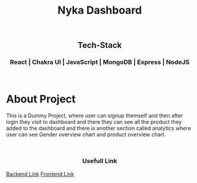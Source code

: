<h1 align="center">Nyka Dashboard</h1>
<br>
<h2 align="center">Tech-Stack</h2>
<h3 align="center">React | Chakra UI | JavaScript | MongoDB | Express | NodeJS</h3>
<br>
<h1>About Project</h1>
<p>
This is a Dummy Project, where user can signup themself and then after login they visit to dashboard and there they can see all the product they added to the dashboard and there is another section called analytics where user can see Gender overview chart and product overview chart. 
</p>
<br>
<h3  align="center">Usefull Link </h3>
<a href="https://lively-crab-handkerchief.cyclic.app/">Backend Link</a>
<a href="https://fabulous-torrone-1d1c58.netlify.app/">Frontend Link</a>
